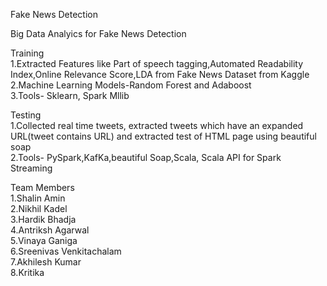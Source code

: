 Fake News Detection

Big Data Analyics for Fake News Detection

Training<br/>
1.Extracted Features like Part of speech tagging,Automated Readability Index,Online Relevance Score,LDA from Fake News Dataset from Kaggle<br/>
2.Machine Learning Models-Random Forest and Adaboost<br/>
3.Tools- Sklearn, Spark Mllib<br/>

Testing<br/>
1.Collected real time tweets, extracted tweets which have an expanded URL(tweet contains URL) and extracted test of HTML page using beautiful soap<br/>
2.Tools- PySpark,KafKa,beautiful Soap,Scala, Scala API for Spark Streaming<br/>

Team Members<br/>
1.Shalin Amin<br/>
2.Nikhil Kadel<br/>
3.Hardik Bhadja<br/>
4.Antriksh Agarwal<br/>
5.Vinaya Ganiga<br/>
6.Sreenivas Venkitachalam<br/>
7.Akhilesh Kumar<br/>
8.Kritika<br/>
